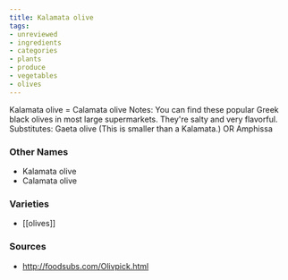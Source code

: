 ```yaml
---
title: Kalamata olive
tags:
- unreviewed
- ingredients
- categories
- plants
- produce
- vegetables
- olives
---
```

Kalamata olive = Calamata olive Notes: You can find these popular Greek black olives in most large supermarkets. They're salty and very flavorful. Substitutes: Gaeta olive (This is smaller than a Kalamata.) OR Amphissa

### Other Names

* Kalamata olive
* Calamata olive

### Varieties

* [[olives]]

### Sources
* http://foodsubs.com/Olivpick.html
